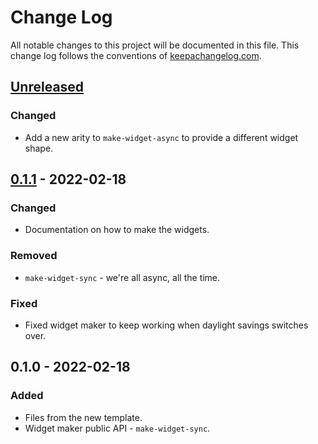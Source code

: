 # Change Log
All notable changes to this project will be documented in this file. This change log follows the conventions of [keepachangelog.com](http://keepachangelog.com/).

## [Unreleased]
### Changed
- Add a new arity to `make-widget-async` to provide a different widget shape.

## [0.1.1] - 2022-02-18
### Changed
- Documentation on how to make the widgets.

### Removed
- `make-widget-sync` - we're all async, all the time.

### Fixed
- Fixed widget maker to keep working when daylight savings switches over.

## 0.1.0 - 2022-02-18
### Added
- Files from the new template.
- Widget maker public API - `make-widget-sync`.

[Unreleased]: https://github.com/your-name/clj-blackjack/compare/0.1.1...HEAD
[0.1.1]: https://github.com/your-name/clj-blackjack/compare/0.1.0...0.1.1
